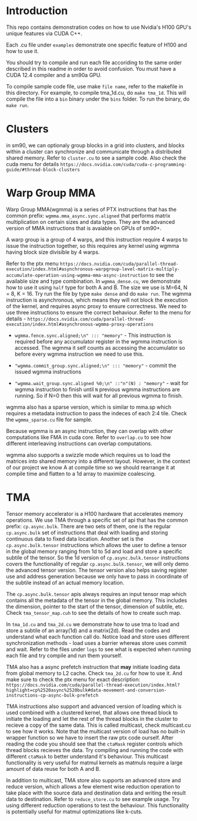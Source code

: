 # Introduction

This repo contains demonstration codes on how to use Nvidia's H100 GPU's unique features via CUDA C++.

Each .cu file under `examples` demonstrate one specific feature of H100 and how to use it.

You should try to compile and run each file accoriding to the same order described in this readme in order to avoid confusion. You must have a CUDA 12.4 compiler and a sm90a GPU.

To compile sample code file, use make `file name`, refer to the makefile in this directory. For example, to compile tma_1d.cu, do `make tma_1d`. This will compile the file into a `bin` binary under the `bins` folder. To run the binary, do `make run`.

# Clusters

in sm90, we can optionaly group blocks in a grid into clusters, and blocks within a cluster can synchronize and communicate through a distributed shared memory. Refer to `cluster.cu` to see a sample code. Also check the cuda menu for details `https://docs.nvidia.com/cuda/cuda-c-programming-guide/#thread-block-clusters`

# Warp Group MMA

Warp Group MMA(wgmma) is a series of PTX instructions that has the common prefix: `wgmma.mma_async.sync.aligned` that performs matrix multiplication on certain sizes and data types. They are the advanced version of MMA instructions that is avaiable on GPUs of sm90+.

A warp group is a group of 4 warps, and this instruction require 4 warps to issue the instruction together, so this requires any kernel using wgmma having block size divisible by 4 warps.

Refer to the ptx menu `https://docs.nvidia.com/cuda/parallel-thread-execution/index.html#asynchronous-warpgroup-level-matrix-multiply-accumulate-operation-using-wgmma-mma-async-instruction` to see the available size and type combination. In `wgmma_dense.cu`, we demonstrate how to use it using `half` type for both A and B. The size we use is M=64, N = 8, K = 16. Try run the file by type `make dense` and do `make run`. The wgmma instruction is asynchronous, which means they will not block the execution of the kernel, and requires async proxy to ensure correctness. We need to use three instructions to ensure the correct behaviour. Refer to the menu for details - `https://docs.nvidia.com/cuda/parallel-thread-execution/index.html#asynchronous-wgmma-proxy-operations`

- `wgmma.fence.sync.aligned;\n" ::: "memory"` - This instruction is required before any accumulator register in the wgmma instruction is accessed. The wgmma it self counts as accessing the accumulator so before every wgmma instruction we need to use this.

- `"wgmma.commit_group.sync.aligned;\n" ::: "memory"` - commit the issued wgmma instructions

- `"wgmma.wait_group.sync.aligned %0;\n" ::"n"(N) : "memory"` - wait for wgmma instruction to finish until `N` previous wgmma instructions are running. So if N=0 then this will wait for all previous wgmma to finish.

wgmma also has a sparse version, which is similar to mma.sp which requires a metadata instruction to pass the indeces of each 2:4 tile. Check the `wgmma_sparse.cu` file for sample.

Because wgmma is an async instruction, they can overlap with other computations like FMA in cuda core. Refer to `overlap.cu` to see how different interleaving instructions can overlap computations.

wgmma also supports a swizzle mode which requires us to load the matrices into shared memory into a different layout. However, in the context of our project we know A at compile time so we should rearrange it at compile time and flatten to a 1d array to maximize coalescing.

# TMA

Tensor memory accelerator is a H100 hardware that accelerates memory operations. We use TMA through a specific set of api that has the common prefix: `cp.async.bulk`. There are two sets of them, one is the regular `cp.async.bulk` set of instructions that deal with loading and storing continuous data to fixed data location. Another set is the `cp.async.bulk.tensor` instructions which allows the user to define a tensor in the global memory ranging from 1d to 5d and load and store a specific subtile of the tensor. So the 1d version of `cp.async.bulk.tensor` instructions covers the functionality of regular `cp.async.bulk.tensor`, we will only demo the advanced tensor version. The tensor version also helps saving register use and address generation because we only have to pass in coordinate of the subtile instead of an actual memory location.

The `cp.async.bulk.tensor` apis always requires an input tensor map which contains all the metadata of the tensor in the global memory. This includes the dimension, pointer to the start of the tensor, dimension of subtile, etc. Check `tma_tensor_map.cuh` to see the details of how to create such map.

In `tma_1d.cu` and `tma_2d.cu` we demonstrate how to use tma to load and store a subtile of an array(1d) and a matrix(2d). Read the codes and understand what each function call do. Notice load and store uses different synchronization methods - load uses a barrier whereas store uses commit and wait. Refer to the files under `logs` to see what is expected when running each file and try compile and run them yourself.

TMA also has a async prefetch instruction that __may__ initiate loading data from global memory to L2 cache. Check `tma_2d.cu` for how to use it. And make sure to check the ptx menu for exact description: `https://docs.nvidia.com/cuda/parallel-thread-execution/index.html?highlight=cp%2520async%2520bulk#data-movement-and-conversion-instructions-cp-async-bulk-prefetch`

TMA instructions also support and advanced version of loading which is used combined with a clustered kernel, that allows one thread block to initiate the loading and let the rest of the thread blocks in the cluster to recieve a copy of the same data. This is called multicast, check multicast.cu to see how it works. Note that the multicast version of load has no built-in wrapper function so we have to insert the raw ptx code ourself. After reading the code you should see that the `ctaMask` register controls which thread blocks recieves the data. Try compiling and running the code with different `ctaMask` to better understand it's behaviour. This multicast functionality is very useful for matmul kernels as matmuls require a large amount of data reuse for both A and B.

In addition to multicast, TMA store also supports an advanced store and reduce version, which allows a few element wise reduction operation to take place with the source data and destination data and writing the result data to destination. Refer to `reduce_store.cu` to see example usage. Try using different reduction operations to test the behaviour. This functionality is potentially useful for matmul optimizations like k-cuts.